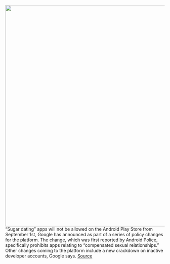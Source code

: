 <img src='https://cdn.vox-cdn.com/thumbor/8szYdJORAnRuAY3Cx3BGqqt4BYE=/0x0:2040x1360/1200x800/filters:focal(857x517:1183x843)/cdn.vox-cdn.com/uploads/chorus_image/image/69649144/acastro_180507_1777_android_privacy_0002.0.jpg' width='700px' /><br/>
“Sugar dating” apps will not be allowed on the Android Play Store from September 1st, Google has announced as part of a series of policy changes for the platform. The change, which was first reported by Android Police, specifically prohibits apps relating to “compensated sexual relationships.” Other changes coming to the platform include a new crackdown on inactive developer accounts, Google says.
<a href='https://www.theverge.com/2021/7/29/22599561/google-play-store-sugar-daddy-apps-dormant-developer-accounts-policy-change'> Source <a/>